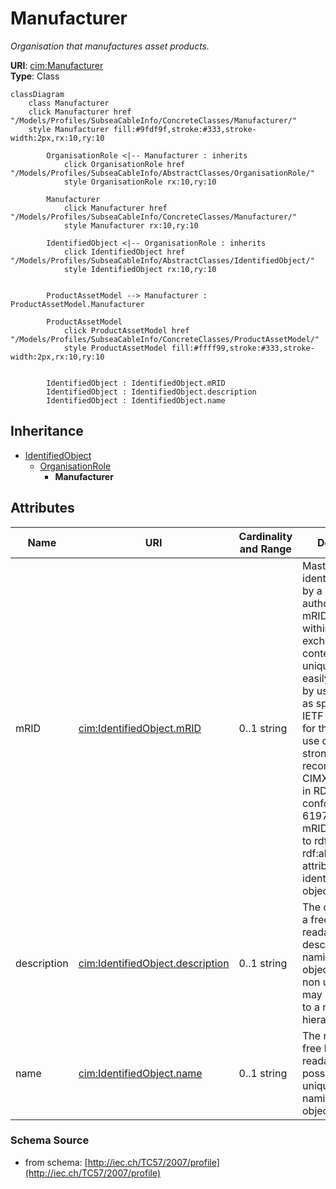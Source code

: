 # Manufacturer

_Organisation that manufactures asset products._

**URI**: [cim:Manufacturer](http://iec.ch/TC57/CIM-generic#Manufacturer)<br />
**Type**: Class

```mermaid
classDiagram
    class Manufacturer
    click Manufacturer href "/Models/Profiles/SubseaCableInfo/ConcreteClasses/Manufacturer/"
    style Manufacturer fill:#9fdf9f,stroke:#333,stroke-width:2px,rx:10,ry:10

        OrganisationRole <|-- Manufacturer : inherits
            click OrganisationRole href "/Models/Profiles/SubseaCableInfo/AbstractClasses/OrganisationRole/"
            style OrganisationRole rx:10,ry:10

        Manufacturer
            click Manufacturer href "/Models/Profiles/SubseaCableInfo/ConcreteClasses/Manufacturer/"
            style Manufacturer rx:10,ry:10

        IdentifiedObject <|-- OrganisationRole : inherits
            click IdentifiedObject href "/Models/Profiles/SubseaCableInfo/AbstractClasses/IdentifiedObject/"
            style IdentifiedObject rx:10,ry:10


        ProductAssetModel --> Manufacturer : ProductAssetModel.Manufacturer

        ProductAssetModel
            click ProductAssetModel href "/Models/Profiles/SubseaCableInfo/ConcreteClasses/ProductAssetModel/"
            style ProductAssetModel fill:#ffff99,stroke:#333,stroke-width:2px,rx:10,ry:10


        IdentifiedObject : IdentifiedObject.mRID
        IdentifiedObject : IdentifiedObject.description
        IdentifiedObject : IdentifiedObject.name
```

## Inheritance
* [IdentifiedObject](IdentifiedObject.md)
    * [OrganisationRole](OrganisationRole.md)
        * **Manufacturer**

## Attributes
| Name | URI | Cardinality and Range | Description | Inheritance |
| ---  | --- | --- | --- | --- |
| mRID | [cim:IdentifiedObject.mRID](http://iec.ch/TC57/CIM-generic#IdentifiedObject.mRID) | 0..1 string | Master resource identifier issued by a model authority. The mRID is unique within an exchange context. Global uniqueness is easily achieved by using a UUID, as specified in IETF RFC 4122, for the mRID. The use of UUID is strongly recommended.For CIMXML data files in RDF syntax conforming to IEC 61970-552, the mRID is mapped to rdf:ID or rdf:about attributes that identify CIM object elements. | IdentifiedObject |
| description | [cim:IdentifiedObject.description](http://iec.ch/TC57/CIM-generic#IdentifiedObject.description) | 0..1 string | The description is a free human readable text describing or naming the object. It may be non unique and may not correlate to a naming hierarchy. | IdentifiedObject |
| name | [cim:IdentifiedObject.name](http://iec.ch/TC57/CIM-generic#IdentifiedObject.name) | 0..1 string | The name is any free human readable and possibly non unique text naming the object. | IdentifiedObject |

### Schema Source
* from schema: [http://iec.ch/TC57/2007/profile](http://iec.ch/TC57/2007/profile)
